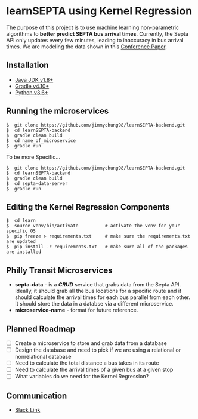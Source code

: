 # learnSEPTA using Kernel Regression

The purpose of this project is to use machine learning non-parametric algorithms to **better predict SEPTA bus arrival times**. Currently, the Septa API only updates every few minutes, leading to inaccuracy in bus arrival times. We are modeling the data shown in this [Conference Paper](https://ieeexplore.ieee.org/stamp/stamp.jsp?arnumber=6338767).

## Installation
* [Java JDK v1.8+](https://www.oracle.com/technetwork/java/javase/downloads/jdk8-downloads-2133151.html)
* [Gradle v4.10+](https://gradle.org/install/)
* [Python v3.6+](https://www.python.org/download/releases/3.0/)

## Running the microservices
```console
$  git clone https://github.com/jimmychung98/learnSEPTA-backend.git
$  cd learnSEPTA-backend
$  gradle clean build
$  cd name_of_microservice
$  gradle run
```
To be more Specific...
```console
$  git clone https://github.com/jimmychung98/learnSEPTA-backend.git
$  cd learnSEPTA-backend
$  gradle clean build
$  cd septa-data-server
$  gradle run
```

## Editing the Kernel Regression Components
```console
$  cd learn
$  source venv/bin/activate          # activate the venv for your specific OS
$  pip freeze > requirements.txt     # make sure the requirements.txt are updated
$  pip install -r requirements.txt   # make sure all of the packages are installed
```

## Philly Transit Microservices
+ **septa-data** - is a ***CRUD*** service that grabs data from the Septa API. Ideally, it should grab all the bus locations for a specific route and it should calculate the arrival times for each bus parallel from each other. It should store the data in a databse via a different microservice.
+ **microservice-name** - format for future reference.

## Planned Roadmap
* [ ] Create a microservice to store and grab data from a database
* [ ] Design the database and need to pick if we are using a relational or nonrelational database
* [ ] Need to calculate the total distance a bus takes in its route
* [ ] Need to calculate the arrival times of a given bus at a given stop
* [ ] What variables do we need for the Kernel Regression?

## Communication
* [Slack Link](https://join.slack.com/t/learnsepta/shared_invite/enQtNDY5MjU0MzIzMjIxLTE1MTY3ZmQ0MzI3MjhiYmM2M2Y1ZTA2OGU4ZjFjMjQ1ZDQyYzEzMzY0YzE2MWI3NzZlZTcwNjY5NTYyY2ZhMzM)
